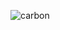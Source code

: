 ![carbon](https://user-images.githubusercontent.com/66036885/150539252-20437fd8-c8b6-43e4-a46d-99e0da5e87aa.png)
